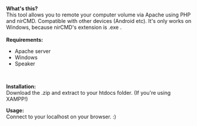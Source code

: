 <b>What's this?</b><br>
This tool allows you to remote your computer volume via Apache using PHP and nirCMD. Compatible with other devices (Android etc). It's only works on Windows, because nirCMD's extension is .exe .
<br><br>
<b>Requirements:</b><br>
- Apache server
- Windows
- Speaker
<br>


<b>Installation:</b><br>
Download the .zip and extract to your htdocs folder. (If you're using XAMPP!)

<b>Usage:</b><br>
Connect to your localhost on your browser. :)


